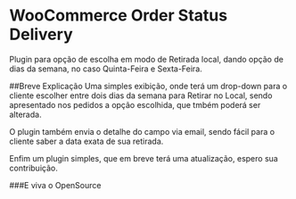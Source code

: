# WooCommerce Order Status Delivery
Plugin para opção de escolha em modo de Retirada local, dando opção de dias da semana, no caso Quinta-Feira e Sexta-Feira.

##Breve Explicação
Uma simples exibição, onde terá um drop-down para o cliente escolher entre dois dias da semana para Retirar no Local, sendo apresentado nos pedidos a opção escolhida, que tmbém poderá ser alterada.

O plugin também envia o detalhe do campo via email, sendo fácil para o cliente saber a data exata de sua retirada.

Enfim um plugin simples, que em breve terá uma atualização, espero sua contribuição.

###E viva o OpenSource

